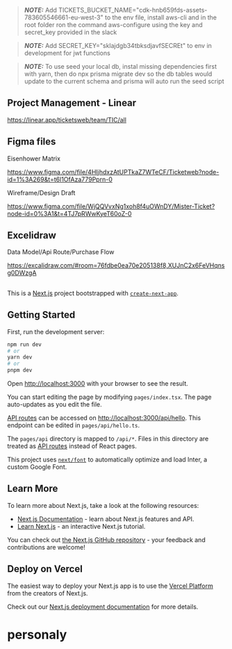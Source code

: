> **_NOTE:_** Add TICKETS_BUCKET_NAME="cdk-hnb659fds-assets-783605546661-eu-west-3" to the env file, install aws-cli and in the root folder ron the command aws-configure using the key and secret_key provided in the slack

> **_NOTE:_** Add SECRET_KEY="sklajdgb34tbksdjavfSECREt" to env in development for jwt functions

> **_NOTE:_**  To use seed your local db, instal missing dependencies first with yarn, then do npx prisma migrate dev so the db tables would update to the current schema and prisma will auto run the seed script

## Project Management - Linear
https://linear.app/ticketsweb/team/TIC/all

## Figma files

Eisenhower Matrix

https://www.figma.com/file/4HIjhdxzAtUPTkaZ7WTeCF/Ticketweb?node-id=1%3A269&t=t6l1OfAza779Pprn-0


Wireframe/Design Draft

https://www.figma.com/file/WjQQVvxNg1xoh8f4uOWnDY/Mister-Ticket?node-id=0%3A1&t=4TJ7pRWwKyeT60oZ-0

## Excelidraw

Data Model/Api Route/Purchase Flow

https://excalidraw.com/#room=76fdbe0ea70e205138f8,XUJnC2x6FeVHqnsg0DWzgA


##




This is a [Next.js](https://nextjs.org/) project bootstrapped with [`create-next-app`](https://github.com/vercel/next.js/tree/canary/packages/create-next-app).

## Getting Started

First, run the development server:

```bash
npm run dev
# or
yarn dev
# or
pnpm dev
```

Open [http://localhost:3000](http://localhost:3000) with your browser to see the result.

You can start editing the page by modifying `pages/index.tsx`. The page auto-updates as you edit the file.

[API routes](https://nextjs.org/docs/api-routes/introduction) can be accessed on [http://localhost:3000/api/hello](http://localhost:3000/api/hello). This endpoint can be edited in `pages/api/hello.ts`.

The `pages/api` directory is mapped to `/api/*`. Files in this directory are treated as [API routes](https://nextjs.org/docs/api-routes/introduction) instead of React pages.

This project uses [`next/font`](https://nextjs.org/docs/basic-features/font-optimization) to automatically optimize and load Inter, a custom Google Font.

## Learn More

To learn more about Next.js, take a look at the following resources:

- [Next.js Documentation](https://nextjs.org/docs) - learn about Next.js features and API.
- [Learn Next.js](https://nextjs.org/learn) - an interactive Next.js tutorial.

You can check out [the Next.js GitHub repository](https://github.com/vercel/next.js/) - your feedback and contributions are welcome!

## Deploy on Vercel

The easiest way to deploy your Next.js app is to use the [Vercel Platform](https://vercel.com/new?utm_medium=default-template&filter=next.js&utm_source=create-next-app&utm_campaign=create-next-app-readme) from the creators of Next.js.

Check out our [Next.js deployment documentation](https://nextjs.org/docs/deployment) for more details.
# personaly
